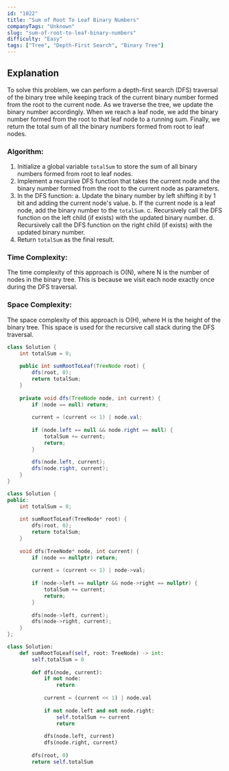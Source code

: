 ```yaml
---
id: "1022"
title: "Sum of Root To Leaf Binary Numbers"
companyTags: "Unknown"
slug: "sum-of-root-to-leaf-binary-numbers"
difficulty: "Easy"
tags: ["Tree", "Depth-First Search", "Binary Tree"]
---
```


## Explanation
To solve this problem, we can perform a depth-first search (DFS) traversal of the binary tree while keeping track of the current binary number formed from the root to the current node. As we traverse the tree, we update the binary number accordingly. When we reach a leaf node, we add the binary number formed from the root to that leaf node to a running sum. Finally, we return the total sum of all the binary numbers formed from root to leaf nodes.

### Algorithm:
1. Initialize a global variable `totalSum` to store the sum of all binary numbers formed from root to leaf nodes.
2. Implement a recursive DFS function that takes the current node and the binary number formed from the root to the current node as parameters.
3. In the DFS function:
   a. Update the binary number by left shifting it by 1 bit and adding the current node's value.
   b. If the current node is a leaf node, add the binary number to the `totalSum`.
   c. Recursively call the DFS function on the left child (if exists) with the updated binary number.
   d. Recursively call the DFS function on the right child (if exists) with the updated binary number.
4. Return `totalSum` as the final result.

### Time Complexity:
The time complexity of this approach is O(N), where N is the number of nodes in the binary tree. This is because we visit each node exactly once during the DFS traversal.

### Space Complexity:
The space complexity of this approach is O(H), where H is the height of the binary tree. This space is used for the recursive call stack during the DFS traversal.
```java
class Solution {
    int totalSum = 0;
    
    public int sumRootToLeaf(TreeNode root) {
        dfs(root, 0);
        return totalSum;
    }
    
    private void dfs(TreeNode node, int current) {
        if (node == null) return;
        
        current = (current << 1) | node.val;
        
        if (node.left == null && node.right == null) {
            totalSum += current;
            return;
        }
        
        dfs(node.left, current);
        dfs(node.right, current);
    }
}
```

```cpp
class Solution {
public:
    int totalSum = 0;
    
    int sumRootToLeaf(TreeNode* root) {
        dfs(root, 0);
        return totalSum;
    }
    
    void dfs(TreeNode* node, int current) {
        if (node == nullptr) return;
        
        current = (current << 1) | node->val;
        
        if (node->left == nullptr && node->right == nullptr) {
            totalSum += current;
            return;
        }
        
        dfs(node->left, current);
        dfs(node->right, current);
    }
};
```

```python
class Solution:
    def sumRootToLeaf(self, root: TreeNode) -> int:
        self.totalSum = 0
        
        def dfs(node, current):
            if not node:
                return
            
            current = (current << 1) | node.val
            
            if not node.left and not node.right:
                self.totalSum += current
                return
            
            dfs(node.left, current)
            dfs(node.right, current)
        
        dfs(root, 0)
        return self.totalSum
```